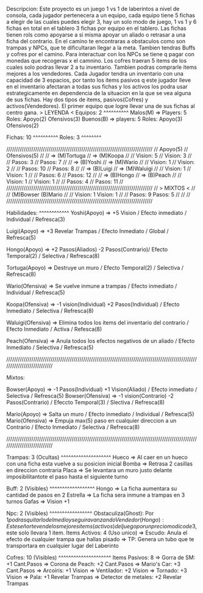 Descripcion: 
Este proyecto es un juego 1 vs 1 de laberintos a nivel de consola, cada jugador pertenecera a un equipo, cada equipo tiene 5 fichas a elegir de las cuales puedes 
elegir 3, hay un solo modo de juego, 1 vs 1 y 6 fichas en total en el tablero 3 fichas por equipo en el tablero. Las fichas tienen rols como apoyarse a si misma 
apoyar un aliado o retrasar a una ficha  del contrario. En el camino te encontraras a obstaculos como son trampas y NPCs, que te dificultaran llegar a la meta. 
Tambien tendras Buffs y cofres por el camino. Para  interactuar con los NPCs se tiene q pagar con monedas que recogeras x el camnino. Los cofres traeran 5 items 
de los cuales solo podras llevar 2 a tu inventario. Tambien podras comprarle items mejores a los vendedores. Cada Jugador tendra un inventario con una capacidad 
de 3 espacios, por tanto los items pasivos q este  jugador lleve en el inventario afectaran a todas sus fichas y los activos los podra usar estrategicamente en 
dependencia de la situacion en la que se vea alguna de sus fichas. Hay dos tipos de items, pasivos(Cofres) y activos(Vendedores). El primer equipo que logre llevar
una de sus fichas al centro gana. 
            > LEYENDA <
Equipos: 2
^^^^^^^^^^
  Malos(M) => Players: 5
    Roles: Apoyo(2) Ofensivos(3)
  Buenos(B) => players: 5
    Roles: Apoyo(3) Ofensivos(2)
  
  Fichas: 10
  ^^^^^^^^^^
  Roles: 3
  ^^^^^^^^
  
////////////////////////////////////////////////////////////////////////////
//      Apoyo(5)                   //              Ofensivos(5)           //
//        =>  (M)Tortuga           //                =>  (M)Koopa         //
//              Vision: 5          //                       Vision: 3     //                                          
//              Pasos: 3           //                       Pasos: 7      //
//        =>  (B)Yoshi             //                =>  (M)Wario         //
//              Vision: 1          //                       Vision: 2     //
//              Pasos: 10          //                       Pasos: 8      //
//        =>  (B)Luigi             //                =>  (M)Waluigi       //
//              Vision: 1          //                       Vision: 1     //
//              Pasos: 6           //                       Pasos: 12     //
//        =>  (B)Hongo             //                =>  (B)Peach         //
//              Vision: 1          //                       Vision: 1     //
//              Pasos: 4           //                       Pasos: 11     //
//////////////////////////////////////////////////////////////////////////// 
//                            >  MIXTOS <                                 //
//           (M)Bowser                             (B)Mario               //
//              Vision: 1                             Vision: 1           //
//              Pasos: 9                              Pasos: 5            //
//                                                                        //
////////////////////////////////////////////////////////////////////////////

Habilidades: 
^^^^^^^^^^^^
  Yoshi(Apoyo) => +5 Vision / Efecto inmediato / Individual / Refresca(3)
  
  Luigi(Apoyo) => +3 Revelar Trampas / Efecto Inmediato / Global / Refresca(5) 
  
  Hongo(Apoyo) => +2 Pasos(Aliados) -2 Pasos(Contrario)/ Efecto Temporal(2) / Selectiva / Refresca(8)
  
  Tortuga(Apoyo) =>  Destruye un muro / Efecto Temporal(2) / Selectiva / Refresca(8)
  
  Wario(Ofensiva) => Se vuelve inmune a trampas / Efecto inmediato / Individual / Refresca(5)
  
  Koopa(Ofensiva) => -1 vision(Individual) +2 Pasos(Individual) / Efecto Inmediato / Selectiva / Refresca(8)

  Waluigi(Ofensiva) => Elimina todos los items del inventario del contrario / Efecto Inmediato / Activa / Refesca(8)
  
  Peach(Ofensiva) => Anula todos los efectos negativos de un aliado / Efecto Inmediato / Selectiva / Refresca(5)

///////////////////////////////////////////////////////////////////////////////////////////////////////////////////////////  
  
  Mixtos:
  
  Bowser(Apoyo) => -1 Pasos(Individual) +1 Vision(Aliado) / Efecto inmediato / Selectiva / Refresca(5)
  Bowser(Ofensiva) => -1 vision(Contrario) -2 Pasos(Contrario) / Efeccto Temporal(3) / Slectiva / Refresca(8)

  Mario(Apoyo) => Salta un muro / Efecto  inmediato / Individual / Refresca(5)
  Mario(Ofensiva) => Empuja max(5) paso en cualquier direccion a un Contrario / Efecto Inmediato / Selectiva / Refresca(8)

  ///////////////////////////////////////////////////////////////////////////////////////////////////////////////////////////
 
     
Trampas: 3 (Ocultas)
^^^^^^^^^^^^^^^^^^^^
  Hueco => Al caer en un hueco con una ficha esta vuelve a su posicion inicial
  Bomba => Retrasa 2 casillas en direccion contraria
  Placa => Se levantara un muro justo delante imposibilitantote el paso hasta el siguiente turno

Buff: 2 (Visibles)
^^^^^^^^^^^^^^^^^^
  Hongo => La ficha aumentara su cantidad de pasos en 2 
  Estrella => La ficha sera inmune a trampas en 3 turnos
  Gafas => Vision +1
  
Npc: 2 (Visibles)
^^^^^^^^^^^^^^^^^
  Obstaculiza(Ghost): Por $1 podras quitarlo del medio y seguir avanzando
  Vendedor(Hongo): Este señor te vende los mejores items(activos) del juego por un precio modico de 3$, este solo llevara 1 item.
    Items Activos: 4 (Uso unico)
      => Escudo: Anula el efecto de cualquier trampa que hallas pisado
      => TP: Genera un tubo que te transportara en cualquier lugar del Laberinto

Cofres: 10 (Visibles)
^^^^^^^^^^^^^^^^^^^^^
  Items Pasivos: 8 
      =>  Gorra de SM: +1 Cant.Pasos
      =>  Corona de Peach: +2 Cant.Pasos
      =>  Mario's Car: +3 Cant.Pasos
      =>  Arcoiris: +1 Vision
      =>  Ventilador: +2 Vision
      =>  Tornado: +3 Vision
      =>  Pala: +1 Revelar Trampas
      =>  Detector de metales: +2 Revelar Trampas

  
    
      




